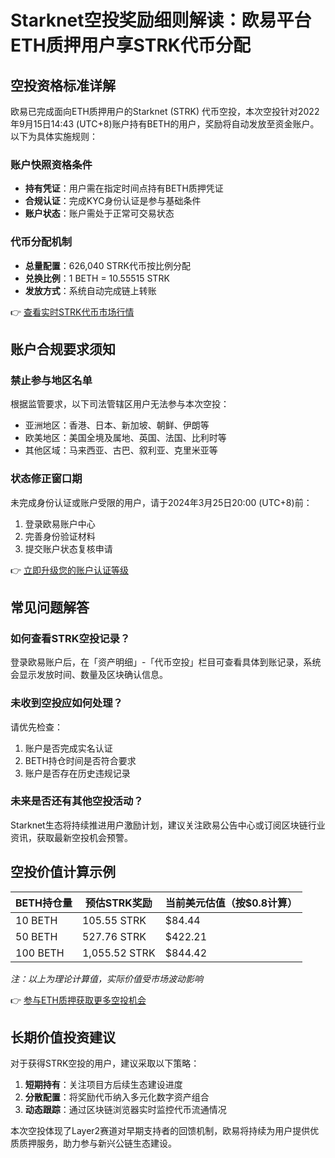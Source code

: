 # Starknet空投奖励细则解读：欧易平台ETH质押用户享STRK代币分配

## 空投资格标准详解

欧易已完成面向ETH质押用户的Starknet (STRK) 代币空投，本次空投针对2022年9月15日14:43 (UTC+8)账户持有BETH的用户，奖励将自动发放至资金账户。以下为具体实施规则：

### 账户快照资格条件
- **持有凭证**：用户需在指定时间点持有BETH质押凭证
- **合规认证**：完成KYC身份认证是参与基础条件
- **账户状态**：账户需处于正常可交易状态

### 代币分配机制
- **总量配置**：626,040 STRK代币按比例分配
- **兑换比例**：1 BETH = 10.55515 STRK
- **发放方式**：系统自动完成链上转账

👉 [查看实时STRK代币市场行情](https://bit.ly/okx_welcome)

## 账户合规要求须知

### 禁止参与地区名单
根据监管要求，以下司法管辖区用户无法参与本次空投：
- 亚洲地区：香港、日本、新加坡、朝鲜、伊朗等
- 欧美地区：美国全境及属地、英国、法国、比利时等
- 其他区域：马来西亚、古巴、叙利亚、克里米亚等

### 状态修正窗口期
未完成身份认证或账户受限的用户，请于2024年3月25日20:00 (UTC+8)前：
1. 登录欧易账户中心
2. 完善身份验证材料
3. 提交账户状态复核申请

👉 [立即升级您的账户认证等级](https://bit.ly/okx_welcome)

## 常见问题解答

### 如何查看STRK空投记录？
登录欧易账户后，在「资产明细」-「代币空投」栏目可查看具体到账记录，系统会显示发放时间、数量及区块确认信息。

### 未收到空投应如何处理？
请优先检查：
1. 账户是否完成实名认证
2. BETH持仓时间是否符合要求
3. 账户是否存在历史违规记录

### 未来是否还有其他空投活动？
Starknet生态将持续推进用户激励计划，建议关注欧易公告中心或订阅区块链行业资讯，获取最新空投机会预警。

## 空投价值计算示例

| BETH持仓量 | 预估STRK奖励 | 当前美元估值（按$0.8计算） |
|------------|--------------|---------------------------|
| 10 BETH    | 105.55 STRK  | $84.44                   |
| 50 BETH    | 527.76 STRK  | $422.21                  |
| 100 BETH   | 1,055.52 STRK| $844.42                  |

*注：以上为理论计算值，实际价值受市场波动影响*

👉 [参与ETH质押获取更多空投机会](https://bit.ly/okx_welcome)

## 长期价值投资建议

对于获得STRK空投的用户，建议采取以下策略：
1. **短期持有**：关注项目方后续生态建设进度
2. **分散配置**：将奖励代币纳入多元化数字资产组合
3. **动态跟踪**：通过区块链浏览器实时监控代币流通情况

本次空投体现了Layer2赛道对早期支持者的回馈机制，欧易将持续为用户提供优质质押服务，助力参与新兴公链生态建设。